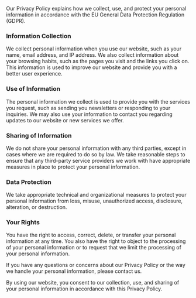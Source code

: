 Our Privacy Policy explains how we collect, use, and protect your personal information in accordance with the EU General Data Protection Regulation (GDPR).

### Information Collection

We collect personal information when you use our website, such as your name, email address, and IP address.
We also collect information about your browsing habits, such as the pages you visit and the links you click on.
This information is used to improve our website and provide you with a better user experience.

### Use of Information

The personal information we collect is used to provide you with the services you request, such as sending you newsletters or responding to your inquiries.
We may also use your information to contact you regarding updates to our website or new services we offer.

### Sharing of Information

We do not share your personal information with any third parties, except in cases where we are required to do so by law.
We take reasonable steps to ensure that any third-party service providers we work with have appropriate measures in place to protect your personal information.

### Data Protection

We take appropriate technical and organizational measures to protect your personal information from loss, misuse, unauthorized access, disclosure, alteration, or destruction.

### Your Rights

You have the right to access, correct, delete, or transfer your personal information at any time.
You also have the right to object to the processing of your personal information or to request that we limit the processing of your personal information.

If you have any questions or concerns about our Privacy Policy or the way we handle your personal information, please contact us.

By using our website, you consent to our collection, use, and sharing of your personal information in accordance with this Privacy Policy.
